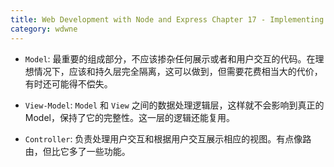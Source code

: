 ```yaml
---
title: Web Development with Node and Express Chapter 17 - Implementing MVC in Express
category: wdwne
---
```


* `Model`: 最重要的组成部分，不应该掺杂任何展示或者和用户交互的代码。在理想情况下，应该和持久层完全隔离，这可以做到，但需要花费相当大的代价，有时还可能得不偿失。

* `View-Model`: `Model` 和 `View` 之间的数据处理逻辑层，这样就不会影响到真正的 Model，保持了它的完整性。这一层的逻辑还能复用。

* `Controller`: 负责处理用户交互和根据用户交互展示相应的视图。有点像路由，但比它多了一些功能。

